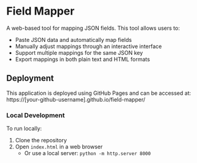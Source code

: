 # Field Mapper

A web-based tool for mapping JSON fields. This tool allows users to:
- Paste JSON data and automatically map fields
- Manually adjust mappings through an interactive interface
- Support multiple mappings for the same JSON key
- Export mappings in both plain text and HTML formats

## Deployment

This application is deployed using GitHub Pages and can be accessed at: https://[your-github-username].github.io/field-mapper/

### Local Development

To run locally:
1. Clone the repository
2. Open `index.html` in a web browser
   - Or use a local server: `python -m http.server 8000`
